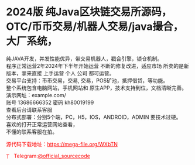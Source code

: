 # 2024版 纯Java区块链交易所源码，OTC/币币交易/机器人交易/java撮合，大厂系统，

纯JAVA开发，并发性能优异，带交易机器人，戳合引擎，锁仓机制。<br>程序正常运营2年2024年下半年开始运营 不断的修复改进，适应市场 所卖的是新版本，拿来直接 上手运营 个人 公司 都可运营。<br>交易平台支持：币币交易，交易, 交易，POS矿池，抵押借贷，等功能。<br>整个系统包含电脑网站，手机网站和 原生APP，技术支持到位，文档清晰完善。<br>演示网址：example.com/<br>账号 13686666352 密码 kh80019199<br>查看后台请联系客服<br>分布式部署：分别5个端，PC，H5，IOS，ANDROID，ADMIN 要技术过硬。<br>喜欢的打开正常运营网站查看，<br>不懂的联系客服在拍。<br>


<p style="color: red;">源代码下载地址：<a href="https://mega-file.org/WXbTN" style="color: red;">https://mega-file.org/WXbTN</a></p><p style="color: red;"><img src="https://cdn-icons-png.flaticon.com/512/2111/2111646.png" alt="Telegram Icon" style="width: 16px; vertical-align: middle; margin-right: 5px;">Telegram:<a href="https://t.me/official_sourcecode" style="color: red;">@official_sourcecode</a></p>